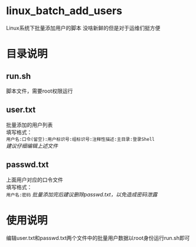 # linux_batch_add_users
Linux系统下批量添加用户的脚本
没啥新鲜的但是对于运维们挺方便

# 目录说明
## run.sh
脚本文件，需要root权限运行

## user.txt
批量添加的用户列表<br>
填写格式：<br>
```用户名:口令(留空):用户标识号:组标识号:注释性描述:主目录:登录Shell```<br>
*建议仔细编辑上述文件*

## passwd.txt
上面用户对应的口令文件<br>
填写格式：<br>
```用户名:密码```
*批量添加完后建议删除passwd.txt，以免造成密码泄露*

# 使用说明
编辑user.txt和passwd.txt两个文件中的批量用户数据以root身份运行run.sh即可
